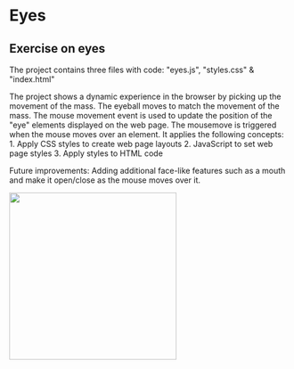 # Eyes
## Exercise on eyes

The project contains three files with code: "eyes.js", "styles.css" & "index.html"

The project shows a dynamic experience in the browser by picking up the movement of the mass. The eyeball moves to match the movement of the mass.
The mouse movement event is used to update the position of the "eye" elements displayed on the web page.
The mousemove is triggered when the mouse moves over an element.
It applies the following concepts: 
	1. Apply CSS styles to create web page layouts
	2. JavaScript to set web page styles
	3. Apply styles to HTML code

Future improvements: Adding additional face-like features such as a mouth and make it open/close as the mouse moves over it. 

<img src= "oneeye.png" width='300'/>
